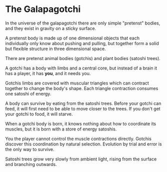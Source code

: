 # The Galapagotchi

In the universe of the galapagotchi there are only simple "pretenst" bodies, and they exist in gravity on a sticky surface.

A pretenst body is made up of one dimensional objects that each individually only know about pushing and pulling, but together form a solid but flexible structure in three dimensional space.

There are pretenst animal bodies (gotchis) and plant bodies (satoshi trees).

A gotchi has a body with limbs and a central core, but instead of a brain it has a player, it has **you**, and it needs you.

Gotchis limbs are covered with muscular triangles which can contract together to change the body's shape. Each triangle contraction consumes one satoshi of energy.

A body can survive by eating from the satoshi trees. Before your gotchi can feed, it will first need to be able to move closer to the trees. If you don't get your gotchi to food, it will starve.

When a gotchi body is born, it knows nothing about how to coordinate its muscles, but it is born with a store of energy satoshis.

You the player cannot control the muscle contractions directly. Gotchis discover this coordination by natural selection. Evolution by trial and error is the only way to survive.

Satoshi trees grow very slowly from ambient light, rising from the surface and branching outwards. 

